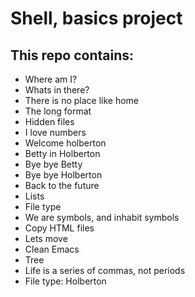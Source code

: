 # Shell, basics project
## This repo contains:

* Where am I?
* Whats in there?
* There is no place like home
* The long format
* Hidden files
* I love numbers
* Welcome holberton
* Betty in Holberton
* Bye bye Betty
* Bye bye Holberton
* Back to the future
* Lists
* File type
* We are symbols, and inhabit symbols
* Copy HTML files 
* Lets move
* Clean Emacs
* Tree
* Life is a series of commas, not periods
* File type: Holberton
